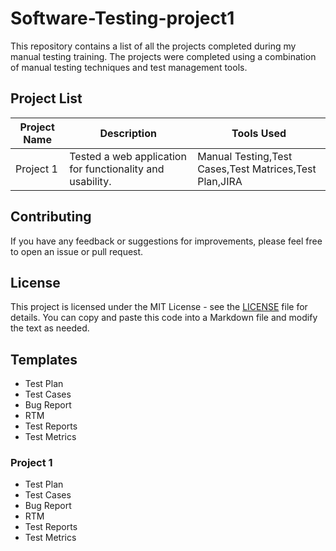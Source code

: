 # Software-Testing-project1
This repository contains a list of all the projects completed during my manual testing training. The projects were completed using a combination of manual testing techniques and test management tools.
## Project List

| Project Name | Description | Tools Used |
|--------------|-------------|------------|
| Project 1    | Tested a web application for functionality and usability. | Manual Testing,Test Cases,Test Matrices,Test Plan,JIRA|

## Contributing

If you have any feedback or suggestions for improvements, please feel free to open an issue or pull request.

## License

This project is licensed under the MIT License - see the [LICENSE](LICENSE) file for details.
You can copy and paste this code into a Markdown file and modify the text as needed.







## Templates
- Test Plan
- Test Cases
- Bug Report
- RTM
- Test Reports
- Test Metrics


### Project 1
- Test Plan
- Test Cases
- Bug Report
- RTM
- Test Reports
- Test Metrics

